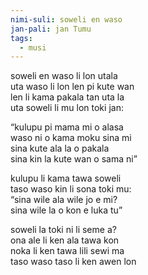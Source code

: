 ```yaml
---
nimi-suli: soweli en waso
jan-pali: jan Tumu
tags:
  - musi
---
```

soweli en waso li lon utala  
uta waso li lon len pi kute wan  
len li kama pakala tan uta la  
uta soweli li mu lon toki jan:

“kulupu pi mama mi o alasa  
waso ni o kama moku sina mi  
sina kute ala la o pakala  
sina kin la kute wan o sama ni”

kulupu li kama tawa soweli  
taso waso kin li sona toki mu:  
“sina wile ala wile jo e mi?  
sina wile la o kon e luka tu”

soweli la toki ni li seme a?  
ona ale li ken ala tawa kon  
noka li ken tawa lili sewi ma  
taso waso taso li ken awen lon
